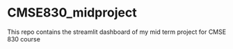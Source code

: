 # CMSE830_midproject
This repo contains the streamlit dashboard of my mid term project for CMSE 830 course
